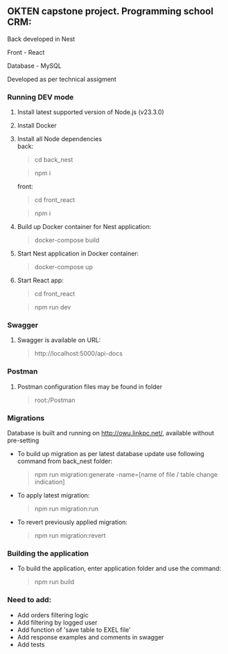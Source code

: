 ## OKTEN capstone project. Programming school CRM:

Back developed in Nest

Front - React

Database - MySQL

Developed as per technical assigment

### Running DEV mode

1. Install latest supported version of Node.js (v23.3.0)
2. Install Docker
3. Install all Node dependencies  
   back:
   > cd back_nest

   > npm i

   front:
   > cd front_react

   > npm i

4. Build up Docker container for Nest application:
   > docker-compose build
5. Start Nest application in Docker container:
   > docker-compose up
6. Start React app:
   > cd front_react

   > npm run dev

### Swagger

1. Swagger is available on URL:
   > http://localhost:5000/api-docs

### Postman

1. Postman configuration files may be found in folder

   > root:/Postman

### Migrations

Database is built and running on http://owu.linkpc.net/, available without pre-setting

* To build up migration as per latest database update use following command from back_nest folder:

  > npm run migration:generate -name=[name of file / table change indication]
* To apply latest migration:
  > npm run migration:run
* To revert previously applied migration:
  > npm run migration:revert

### Building the application

* To build the application, enter application folder and use the command:
  > npm run build

### Need to add:

* Add orders filtering logic
* Add filtering by logged user
* Add function of 'save table to EXEL file'
* Add response examples and comments in swagger
* Add tests
